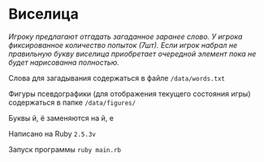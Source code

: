 
# Виселица


*Игроку предлагают отгадать загаданное заранее слово. У игрока фиксированное количество попыток (7шт). Если игрок набрал не правильную букву виселица приобретает очередной элемент пока не будет нарисованна полностью.*


Слова для загадывания содержаться в файле 
`/data/words.txt`


Фигуры псевдографики (для отображения текущего состояния игры) содержаться в папке ``` /data/figures/ ```

Буквы й, ё заменяются на й, е


Написано на Ruby ```2.5.3v```

Запуск программы ```ruby main.rb```
